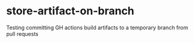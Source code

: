 # store-artifact-on-branch
Testing committing GH actions build artifacts to a temporary branch from pull requests

